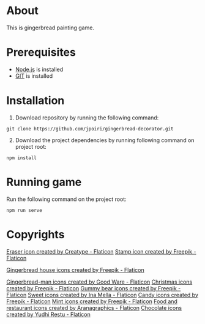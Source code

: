 # About

This is gingerbread painting game. 

# Prerequisites

* [Node.js](https://nodejs.org/en) is installed
* [GIT](https://git-scm.com/) is installed

# Installation

1. Download repository by running the following command:

```
git clone https://github.com/jpoiri/gingerbread-decorator.git
```

2. Download the project dependencies by running following command on project root:

```
npm install
```

# Running game

Run the following command on the project root:

```
npm run serve
```

# Copyrights

<a href="https://www.flaticon.com/free-icons/eraser" title="eraser icons">Eraser icon created by Creatype - Flaticon</a>
<a href="https://www.flaticon.com/free-icons/stamp" title="stamp icons">Stamp icon created by Freepik - Flaticon</a>

<a href="https://www.flaticon.com/free-icons/gingerbread-house" title="gingerbread house icons">Gingerbread house icons created by Freepik - Flaticon</a>

<a href="https://www.flaticon.com/free-icons/gingerbread-man" title="gingerbread-man icons">Gingerbread-man icons created by Good Ware - Flaticon</a>
<a href="https://www.flaticon.com/free-icons/christmas" title="christmas icons">Christmas icons created by Freepik - Flaticon</a>
<a href="https://www.flaticon.com/free-icons/gummy-bear" title="gummy bear icons">Gummy bear icons created by Freepik - Flaticon</a>
<a href="https://www.flaticon.com/free-icons/sweet" title="sweet icons">Sweet icons created by Ina Mella - Flaticon</a>
<a href="https://www.flaticon.com/free-icons/candy" title="candy icons">Candy icons created by Freepik - Flaticon</a>
<a href="https://www.flaticon.com/free-icons/mint" title="mint icons">Mint icons created by Freepik - Flaticon</a>
<a href="https://www.flaticon.com/free-icons/food-and-restaurant" title="food and restaurant icons">Food and restaurant icons created by Aranagraphics - Flaticon</a>
<a href="https://www.flaticon.com/free-icons/chocolate" title="chocolate icons">Chocolate icons created by Yudhi Restu - Flaticon</a>